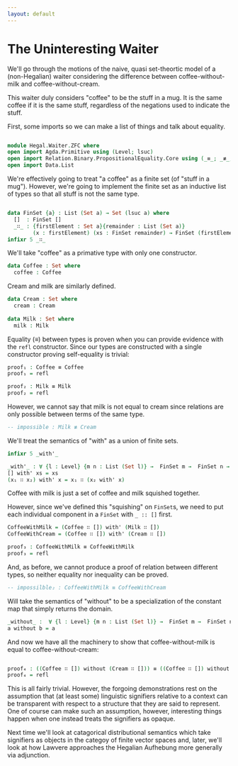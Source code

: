 ```yaml
---
layout: default
---
```


# The Uninteresting Waiter

We'll go through the motions of the naive, quasi set-theortic model of a (non-Hegalian) waiter considering the difference between coffee-without-milk and coffee-without-cream. 

This waiter duly considers "coffee" to be the stuff in a mug.  It is the same coffee if it is the same stuff, regardless of the negations used to indicate the stuff.

First, some imports so we can make a list of things and talk about equality.
```agda

module Hegal.Waiter.ZFC where 
open import Agda.Primitive using (Level; lsuc)
open import Relation.Binary.PropositionalEquality.Core using (_≡_; _≢_; refl)
open import Data.List

```

We're effectively going to treat "a coffee" as a finite set (of "stuff in a mug").  However, we're going to implement the finite set as an inductive list of types so that all stuff is not the same type.
```agda

data FinSet {a} : List (Set a) → Set (lsuc a) where
  []  : FinSet []
  _∷_ : {firstElement : Set a}{remainder : List (Set a)}
        (x : firstElement) (xs : FinSet remainder) → FinSet (firstElement ∷ remainder)
infixr 5 _∷_
```

 We'll take "coffee" as a primative type with only one constructor.
```agda
data Coffee : Set where
  coffee : Coffee
```

Cream and milk are similarly defined.
```agda
data Cream : Set where
  cream : Cream
  
data Milk : Set where
  milk : Milk
```

Equality (≡) between types is proven when you can provide evidence with the `refl` constructor. Since our types are constructed with a single constructor proving self-equality is trivial:
```agda
proof₁ : Coffee ≡ Coffee
proof₁ = refl

proof₂ : Milk ≡ Milk
proof₂ = refl
```

However, we cannot say that milk is not equal to cream since relations are only possible between terms of the same type.
```agda
-- impossible : Milk ≢ Cream
```

We'll treat the semantics of "with" as a union of finite sets. 
```agda
infixr 5 _with'_

_with'_ : ∀ {l : Level} {m n : List (Set l)} →  FinSet m →  FinSet n → FinSet (m ++ n)
[] with' xs = xs
(x₁ ∷ x₂) with' x = x₁ ∷ (x₂ with' x)
```
Coffee with milk is just a set of coffee and milk squished together. 

However, since we've defined this "squishing" on  `FinSet`s, we need to put each individual component in a `FinSet` with `_ :: []` first.

```agda
CoffeeWithMilk = (Coffee ∷ []) with' (Milk ∷ [])
CoffeeWithCream = (Coffee ∷ []) with' (Cream ∷ [])

proof₃ : CoffeeWithMilk ≡ CoffeeWithMilk
proof₃ = refl
```
And, as before, we cannot produce a proof of relation between different types, so neither equality nor inequality can be proved.
```agda
-- impossilble₂ : CoffeeWithMilk ≡ CoffeeWithCream
```

Will take the semantics of "without" to be a specialization of the constant map that simply returns the domain.
```agda
_without_ :  ∀ {l : Level} {m n : List (Set l)} →  FinSet m →  FinSet n → FinSet m
a without b = a
```

And now we have all the machinery to show that coffee-without-milk is equal to coffee-without-cream:
```agda

proof₄ : ((Coffee ∷ []) without (Cream ∷ [])) ≡ ((Coffee ∷ []) without (Milk ∷ []))
proof₄ = refl

```

This is all fairly trivial.  However, the forgoing demonstrations rest on the assumption that (at least some) linguistic signifiers relative to a context can be transparent with respect to a structure that they are said to represent.  One of course can make such an assumption, however, interesting things happen when one instead treats the signifiers as opaque.

Next time we'll look at catagorical distributional semantics which take signifiers as objects in the categoy of finite vector spaces and, later, we'll look at how Lawvere approaches the Hegalian Aufhebung more generally via adjunction.

